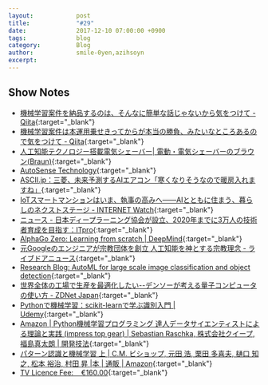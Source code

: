 ```yaml
---
layout:            post
title:             "#29"
date:              2017-12-10 07:00:00 +0900
tags:              blog
category:          Blog
author:            smile-0yen,azihsoyn
excerpt:           
---
```


## Show Notes
- [機械学習案件を納品するのは、そんなに簡単な話じゃないから気をつけて \- Qiita](https://qiita.com/yoshizaki_kkgk/items/fa8b45918445bb3e6dc3){:target="_blank"}
- [機械学習案件は本運用乗せきってからが本当の勝負、みたいなところあるので気をつけて \- Qiita](https://qiita.com/piyo7/items/59068fed6fb3e4b53174){:target="_blank"}
- [人工知能テクノロジー搭載電気シェーバー\| 電動・電気シェーバーのブラウン\(Braun\)](https://www.braun.jp/ja-jp/male-grooming/shavers-for-men/autosense-technology){:target="_blank"}
- [AutoSense Technology](https://us.braun.com/en-us/male-grooming/shavers-for-men/autosense-technology){:target="_blank"}
- [ASCII\.jp：三菱、未来予測するAIエアコン「寒くなりそうなので暖房入れますね」](http://ascii.jp/elem/000/001/535/1535329/){:target="_blank"}
- [IoTスマートマンションはいま、執事の高みへ――AIとともに住まう、暮らしのネクストステージ \- INTERNET Watch](https://internet.watch.impress.co.jp/docs/special/1093838.html){:target="_blank"}
- [ニュース \- 日本ディープラーニング協会が設立、2020年までに3万人の技術者育成を目指す：ITpro](http://itpro.nikkeibp.co.jp/atcl/news/17/100402400/?rt=nocnt){:target="_blank"}
- [AlphaGo Zero: Learning from scratch \| DeepMind](https://deepmind.com/blog/alphago-zero-learning-scratch/){:target="_blank"}
- [元Googleのエンジニアが宗教団体を創立 人工知能を神とする宗教理念 \- ライブドアニュース](http://news.livedoor.com/article/detail/13709440/){:target="_blank"}
- [Research Blog: AutoML for large scale image classification and object detection](https://research.googleblog.com/2017/11/automl-for-large-scale-image.html){:target="_blank"}
- [世界全体の工場で生産を最適化したい\-\-デンソーが考える量子コンピュータの使い方 \- ZDNet Japan](https://japan.zdnet.com/article/35104799/){:target="_blank"}
- [Pythonで機械学習：scikit\-learnで学ぶ識別入門 \| Udemy](https://www.udemy.com/python-scikit-learn/){:target="_blank"}
- [Amazon \| Python機械学習プログラミング 達人データサイエンティストによる理論と実践 \(impress top gear\) \| Sebastian Raschka, 株式会社クイープ, 福島真太朗 \| 開発技法](https://www.amazon.co.jp/Python%E6%A9%9F%E6%A2%B0%E5%AD%A6%E7%BF%92%E3%83%97%E3%83%AD%E3%82%B0%E3%83%A9%E3%83%9F%E3%83%B3%E3%82%B0-%E9%81%94%E4%BA%BA%E3%83%87%E3%83%BC%E3%82%BF%E3%82%B5%E3%82%A4%E3%82%A8%E3%83%B3%E3%83%86%E3%82%A3%E3%82%B9%E3%83%88%E3%81%AB%E3%82%88%E3%82%8B%E7%90%86%E8%AB%96%E3%81%A8%E5%AE%9F%E8%B7%B5-impress-top-gear/dp/4844380605/ref=pd_sim_14_8?_encoding=UTF8&psc=1&refRID=54C36G5AS979KWZJ54FH){:target="_blank"}
- [パターン認識と機械学習 上 \| C\.M\. ビショップ, 元田 浩, 栗田 多喜夫, 樋口 知之, 松本 裕治, 村田 昇 \|本 \| 通販 \| Amazon](https://www.amazon.co.jp/%E3%83%91%E3%82%BF%E3%83%BC%E3%83%B3%E8%AA%8D%E8%AD%98%E3%81%A8%E6%A9%9F%E6%A2%B0%E5%AD%A6%E7%BF%92-%E4%B8%8A-C-M-%E3%83%93%E3%82%B7%E3%83%A7%E3%83%83%E3%83%97/dp/4621061224/ref=pd_sim_14_20?_encoding=UTF8&psc=1&refRID=N3P5P226Q8ZCF5Z3P80C){:target="_blank"}
- [TV Licence Fee:    €160\.00](http://www.anpost.ie/AnPost/MainContent/Personal+Customers/More+from+An+Post/TV+Licence/TV+Licence+home#second){:target="_blank"}
